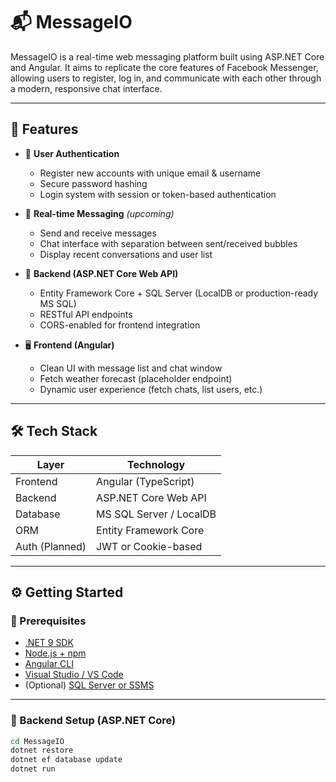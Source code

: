 # 📬 MessageIO

MessageIO is a real-time web messaging platform built using ASP.NET Core and Angular. It aims to replicate the core features of Facebook Messenger, allowing users to register, log in, and communicate with each other through a modern, responsive chat interface.

---

## 🚀 Features

- 🔐 **User Authentication**
  - Register new accounts with unique email & username
  - Secure password hashing
  - Login system with session or token-based authentication

- 💬 **Real-time Messaging** *(upcoming)*
  - Send and receive messages
  - Chat interface with separation between sent/received bubbles
  - Display recent conversations and user list

- 📁 **Backend (ASP.NET Core Web API)**
  - Entity Framework Core + SQL Server (LocalDB or production-ready MS SQL)
  - RESTful API endpoints
  - CORS-enabled for frontend integration

- 🖥️ **Frontend (Angular)**
  - Clean UI with message list and chat window
  - Fetch weather forecast (placeholder endpoint)
  - Dynamic user experience (fetch chats, list users, etc.)

---

## 🛠 Tech Stack

| Layer         | Technology                |
|---------------|----------------------------|
| Frontend      | Angular (TypeScript)       |
| Backend       | ASP.NET Core Web API       |
| Database      | MS SQL Server / LocalDB    |
| ORM           | Entity Framework Core      |
| Auth (Planned)| JWT or Cookie-based        |

---

## ⚙️ Getting Started

### 🔧 Prerequisites

- [.NET 9 SDK](https://dotnet.microsoft.com/)
- [Node.js + npm](https://nodejs.org/)
- [Angular CLI](https://angular.io/cli)
- [Visual Studio / VS Code](https://code.visualstudio.com/)
- (Optional) [SQL Server or SSMS](https://aka.ms/ssmsfullsetup)

---

### 🧱 Backend Setup (ASP.NET Core)

```bash
cd MessageIO
dotnet restore
dotnet ef database update
dotnet run
